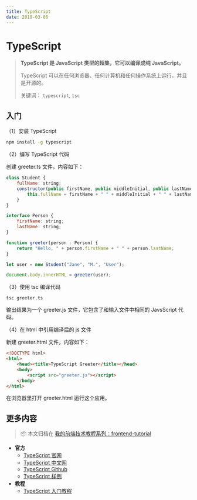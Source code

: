 ```yaml
---
title: TypeScript
date: 2019-03-06
---
```


# TypeScript

> **TypeScript 是 JavaScript 类型的超集，它可以编译成纯 JavaScript。**
>
> TypeScript 可以在任何浏览器、任何计算机和任何操作系统上运行，并且是开源的。
>
> 关键词： `typescript`, `tsc`

## 入门

（1）安装 TypeScript

```sh
npm install -g typescript
```

（2）编写 TypeScript 代码

创建 greeter.ts 文件，内容如下：

```js
class Student {
    fullName: string;
    constructor(public firstName, public middleInitial, public lastName) {
        this.fullName = firstName + " " + middleInitial + " " + lastName;
    }
}

interface Person {
    firstName: string;
    lastName: string;
}

function greeter(person : Person) {
    return "Hello, " + person.firstName + " " + person.lastName;
}

let user = new Student("Jane", "M.", "User");

document.body.innerHTML = greeter(user);
```

（3）使用 tsc 编译代码

```
tsc greeter.ts
```

输出结果为一个 greeter.js 文件，它包含了和输入文件中相同的 JavsScript 代码。

（4）在 html 中引用编译后的 js 文件

新建 greeter.html 文件，内容如下：

```html
<!DOCTYPE html>
<html>
    <head><title>TypeScript Greeter</title></head>
    <body>
        <script src="greeter.js"></script>
    </body>
</html>
```

在浏览器里打开 greeter.html 运行这个应用。

## 更多内容

> :package: 本文归档在 [我的前端技术教程系列：frontend-tutorial](https://github.com/dunwu/frontend-tutorial)

- **官方**
  - [TypeScript 官网](http://www.typescriptlang.org/)
  - [TypeScript 中文网](https://www.tslang.cn/index.html)
  - [TypeScript Github](https://github.com/Microsoft/TypeScript/)
  - [TypeScript 样例](https://github.com/Microsoft/TypeScriptSamples/)
- **教程**
  - [TypeScript 入门教程](https://github.com/xcatliu/typescript-tutorial)
